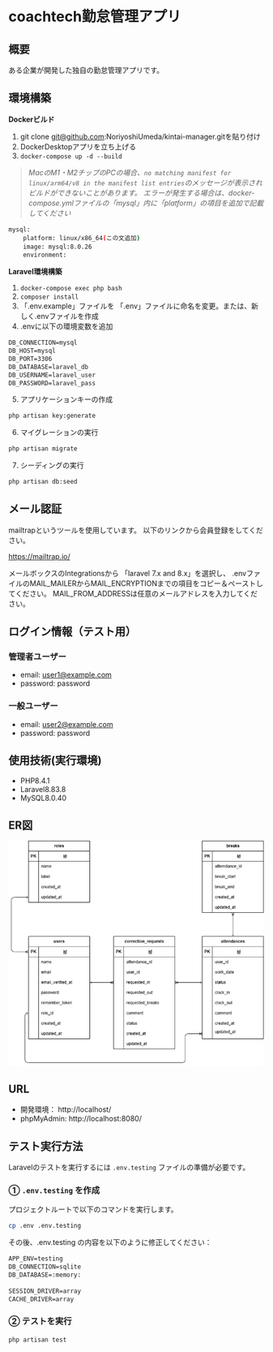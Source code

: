 # coachtech勤怠管理アプリ

## 概要

ある企業が開発した独自の勤怠管理アプリです。

## 環境構築

**Dockerビルド**

1. git clone git@github.com:NoriyoshiUmeda/kintai-manager.gitを貼り付け
2. DockerDesktopアプリを立ち上げる
3. `docker-compose up -d --build`

> _MacのM1・M2チップのPCの場合、`no matching manifest for linux/arm64/v8 in the manifest list entries`のメッセージが表示されビルドができないことがあります。
> エラーが発生する場合は、docker-compose.ymlファイルの「mysql」内に「platform」の項目を追加で記載してください_

```bash
mysql:
    platform: linux/x86_64(この文追加)
    image: mysql:8.0.26
    environment:
```

**Laravel環境構築**

1. `docker-compose exec php bash`
2. `composer install`
3. 「.env.example」ファイルを 「.env」ファイルに命名を変更。または、新しく.envファイルを作成
4. .envに以下の環境変数を追加

```text
DB_CONNECTION=mysql
DB_HOST=mysql
DB_PORT=3306
DB_DATABASE=laravel_db
DB_USERNAME=laravel_user
DB_PASSWORD=laravel_pass
```

5. アプリケーションキーの作成

```bash
php artisan key:generate
```

6. マイグレーションの実行

```bash
php artisan migrate
```

7. シーディングの実行

```bash
php artisan db:seed
```


## メール認証
mailtrapというツールを使用しています。
以下のリンクから会員登録をしてください。

https://mailtrap.io/

メールボックスのIntegrationsから 「laravel 7.x and 8.x」を選択し、
.envファイルのMAIL_MAILERからMAIL_ENCRYPTIONまでの項目をコピー＆ペーストしてください。
MAIL_FROM_ADDRESSは任意のメールアドレスを入力してください。　


## ログイン情報（テスト用）

### 管理者ユーザー

- email: user1@example.com
- password: password

### 一般ユーザー

- email: user2@example.com
- password: password

## 使用技術(実行環境)

- PHP8.4.1
- Laravel8.83.8
- MySQL8.0.40


## ER図

![ER diagram](src/index.drawio.png)

## URL

- 開発環境： http://localhost/
- phpMyAdmin: http://localhost:8080/


## テスト実行方法

Laravelのテストを実行するには `.env.testing` ファイルの準備が必要です。

### ① `.env.testing` を作成

プロジェクトルートで以下のコマンドを実行します。

```bash
cp .env .env.testing
```
その後、.env.testing の内容を以下のように修正してください：

```env
APP_ENV=testing
DB_CONNECTION=sqlite
DB_DATABASE=:memory:

SESSION_DRIVER=array
CACHE_DRIVER=array
```

### ② テストを実行

```bash
php artisan test

